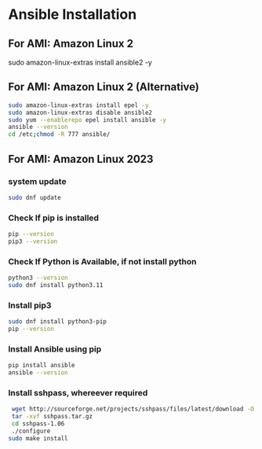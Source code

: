 # Ansible Installation
## For AMI: Amazon Linux 2
sudo amazon-linux-extras install ansible2 -y
## For AMI: Amazon Linux 2 (Alternative)
```sh
sudo amazon-linux-extras install epel -y
sudo amazon-linux-extras disable ansible2
sudo yum --enablerepo epel install ansible -y
ansible --version
cd /etc;chmod -R 777 ansible/
````
## For AMI: Amazon Linux 2023
### system update
```sh
sudo dnf update
```
### Check If pip is installed
```sh
pip --version
pip3 --version
```

### Check If Python is Available, if not install python
```sh
python3 --version
sudo dnf install python3.11
```
### Install pip3
```sh
sudo dnf install python3-pip
pip --version
```

### Install Ansible using pip
```sh
pip install ansible
ansible --version
```

### Install sshpass, whereever required
```sh
 wget http://sourceforge.net/projects/sshpass/files/latest/download -O sshpass.tar.gz
 tar -xvf sshpass.tar.gz
 cd sshpass-1.06
 ./configure
sudo make install
````
